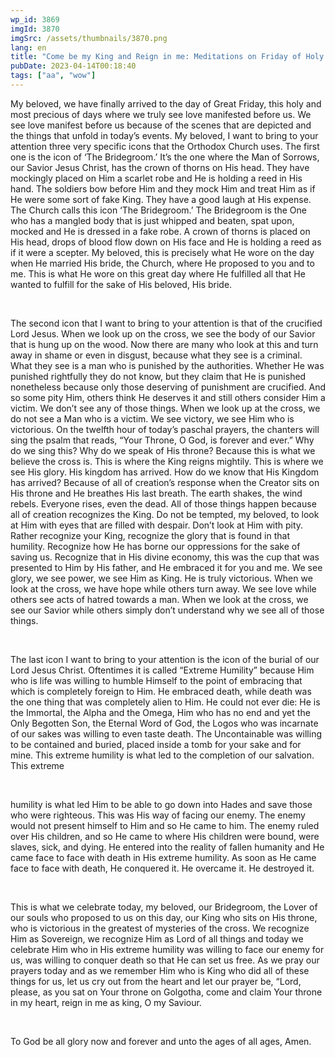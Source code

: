 ```yaml
---
wp_id: 3869
imgId: 3870
imgSrc: /assets/thumbnails/3870.png
lang: en
title: "Come be my King and Reign in me: Meditations on Friday of Holy Pascha"
pubDate: 2023-04-14T00:18:40
tags: ["aa", "wow"]
---
```

<!-- page: 6 -->

<p>My beloved, we have finally arrived to the day of Great Friday, this holy and most precious of days where we truly see love manifested before us. We see love manifest before us because of the scenes that are depicted and the things that unfold in today’s events. My beloved, I want to bring to your attention three very specific icons that the Orthodox Church uses. The first one is the icon of ‘The Bridegroom.’ It’s the one where the Man of Sorrows, our Savior Jesus Christ, has the crown of thorns on His head. They have mockingly placed on Him a scarlet robe and He is holding a reed in His hand. The soldiers bow before Him and they mock Him and treat Him as if He were some sort of fake King. They have a good laugh at His expense. The Church calls this icon ‘The Bridegroom.’ The Bridegroom is the One who has a mangled body that is just whipped and beaten, spat upon, mocked and He is dressed in a fake robe. A crown of thorns is placed on His head, drops of blood flow down on His face and He is holding a reed as if it were a scepter. My beloved, this is precisely what He wore on the day when He married His bride, the Church, where He proposed to you and to me. This is what He wore on this great day where He fulfilled all that He wanted to fulfill for the sake of His beloved, His bride.</p>
<p>&nbsp;</p>
<p>The second icon that I want to bring to your attention is that of the crucified Lord Jesus. When we look up on the cross, we see the body of our Savior that is hung up on the wood. Now there are many who look at this and turn away in shame or even in disgust, because what they see is a criminal. What they see is a man who is punished by the authorities. Whether He was punished rightfully they do not know, but they claim that He is punished nonetheless because only those deserving of punishment are crucified. And so some pity Him, others think He deserves it and still others consider Him a victim. We don’t see any of those things. When we look up at the cross, we do not see a Man who is a victim. We see victory, we see Him who is victorious. On the twelfth hour of today’s paschal prayers, the chanters will sing the psalm that reads, “Your Throne, O God, is forever and ever.” Why do we sing this? Why do we speak of His throne? Because this is what we believe the cross is. This is where the King reigns mightily. This is where we see His glory. His kingdom has arrived. How do we know that His Kingdom has arrived? Because of all of creation’s response when the Creator sits on His throne and He breathes His last breath. The earth shakes, the wind rebels. Everyone rises, even the dead. All of those things happen because all of creation recognizes the King. Do not be tempted, my beloved, to look at Him with eyes that are filled with despair. Don’t look at Him with pity. Rather recognize your King, recognize the glory that is found in that humility. Recognize how He has borne our oppressions for the sake of saving us. Recognize that in His divine economy, this was the cup that was presented to Him by His father, and He embraced it for you and me. We see glory, we see power, we see Him as King. He is truly victorious. When we look at the cross, we have hope while others turn away. We see love while others see acts of hatred towards a man. When we look at the cross, we see our Savior while others simply don’t understand why we see all of those things.</p>
<p>&nbsp;</p>
<p>The last icon I want to bring to your attention is the icon of the burial of our Lord Jesus Christ. Oftentimes it is called “Extreme Humility” because Him who is life was willing to humble Himself to the point of embracing that which is completely foreign to Him. He embraced death, while death was the one thing that was completely alien to Him. He could not ever die: He is the Immortal, the Alpha and the Omega, Him who has no end and yet the Only Begotten Son, the Eternal Word of God, the Logos who was incarnate of our sakes was willing to even taste death. The Uncontainable was willing to be contained and buried, placed inside a tomb for your sake and for mine. This extreme humility is what led to the completion of our salvation. This extreme</p>
<p>&nbsp;</p>
<p>humility is what led Him to be able to go down into Hades and save those who were righteous. This was His way of facing our enemy. The enemy would not present himself to Him and so He came to him. The enemy ruled over His children, and so He came to where His children were bound, were slaves, sick, and dying. He entered into the reality of fallen humanity and He came face to face with death in His extreme humility. As soon as He came face to face with death, He conquered it. He overcame it. He destroyed it.</p>
<p>&nbsp;</p>
<p>This is what we celebrate today, my beloved, our Bridegroom, the Lover of our souls who proposed to us on this day, our King who sits on His throne, who is victorious in the greatest of mysteries of the cross. We recognize Him as Sovereign, we recognize Him as Lord of all things and today we celebrate Him who in His extreme humility was willing to face our enemy for us, was willing to conquer death so that He can set us free. As we pray our prayers today and as we remember Him who is King who did all of these things for us, let us cry out from the heart and let our prayer be, “Lord, please, as you sat on Your throne on Golgotha, come and claim Your throne in my heart, reign in me as king, O my Saviour.</p>
<p>&nbsp;</p>
<p>To God be all glory now and forever and unto the ages of all ages, Amen.</p>
